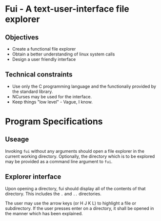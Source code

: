 # Fui - A text-user-interface file explorer
## Objectives
* Create a functional file explorer
* Obtain a better understanding of linux system calls
* Design a user friendly interface

## Technical constraints
* Use only the C programming language and the functionaliy provided by the standard library.
* NCurses may be used for the interface.
* Keep things "low level" - Vague, I know.

# Program Specifications
## Useage
Invoking `fui` without any arguments should open a file explorer in the current working directory.
Optionally, the directory which is to be explored may be provided as a command line argument to `fui`.

## Explorer interface
Upon opening a directory, fui should display all of the contents of that directory.
This includes the `.` and `..` directories.

The user may use the arrow keys (or H J K L) to highlight a file or subdirectory.
If the user presses enter on a directory, it shall be opened in the manner which has been explained.
